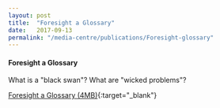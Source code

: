 ```yaml
---
layout: post
title:  "Foresight a Glossary"
date:   2017-09-13
permalink: "/media-centre/publications/Foresight-glossary"
---
```



#### Foresight a Glossary

What is a "black swan"? What are "wicked problems"?    

[Foresight a Glossary (4MB)](/files/media-centre/publications/csf-csc_foresight--a-glossary.pdf){:target="_blank"}

